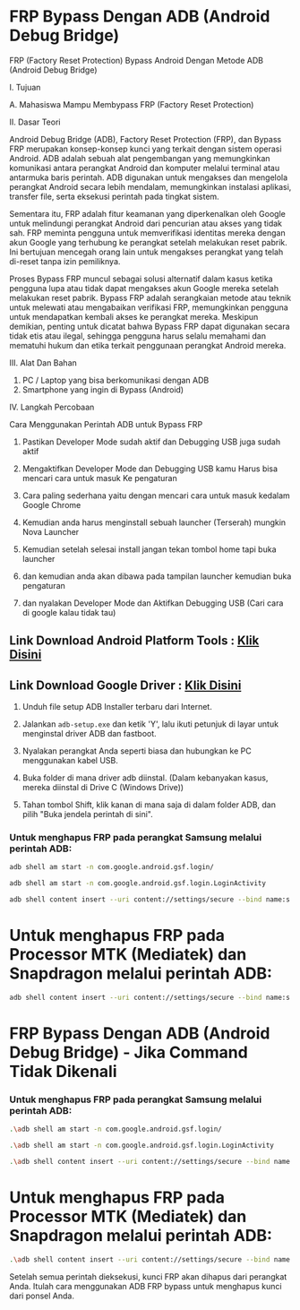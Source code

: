 # FRP Bypass Dengan ADB (Android Debug Bridge)

FRP (Factory Reset Protection) Bypass Android Dengan Metode ADB (Android Debug Bridge)

I. Tujuan

A. Mahasiswa Mampu Membypass FRP (Factory Reset Protection)

II. Dasar Teori

Android Debug Bridge (ADB), Factory Reset Protection (FRP), dan Bypass FRP merupakan konsep-konsep kunci yang terkait dengan sistem operasi Android. ADB adalah sebuah alat pengembangan yang memungkinkan komunikasi antara perangkat Android dan komputer melalui terminal atau antarmuka baris perintah. ADB digunakan untuk mengakses dan mengelola perangkat Android secara lebih mendalam, memungkinkan instalasi aplikasi, transfer file, serta eksekusi perintah pada tingkat sistem.

Sementara itu, FRP adalah fitur keamanan yang diperkenalkan oleh Google untuk melindungi perangkat Android dari pencurian atau akses yang tidak sah. FRP meminta pengguna untuk memverifikasi identitas mereka dengan akun Google yang terhubung ke perangkat setelah melakukan reset pabrik. Ini bertujuan mencegah orang lain untuk mengakses perangkat yang telah di-reset tanpa izin pemiliknya.

Proses Bypass FRP muncul sebagai solusi alternatif dalam kasus ketika pengguna lupa atau tidak dapat mengakses akun Google mereka setelah melakukan reset pabrik. Bypass FRP adalah serangkaian metode atau teknik untuk melewati atau mengabaikan verifikasi FRP, memungkinkan pengguna untuk mendapatkan kembali akses ke perangkat mereka. Meskipun demikian, penting untuk dicatat bahwa Bypass FRP dapat digunakan secara tidak etis atau ilegal, sehingga pengguna harus selalu memahami dan mematuhi hukum dan etika terkait penggunaan perangkat Android mereka. 

III. Alat Dan Bahan

1. PC / Laptop yang bisa berkomunikasi dengan ADB
2. Smartphone yang ingin di Bypass (Android)

IV. Langkah Percobaan

Cara Menggunakan Perintah ADB untuk Bypass FRP

1. Pastikan Developer Mode sudah aktif dan Debugging USB juga sudah aktif

2. Mengaktifkan Developer Mode dan Debugging USB kamu Harus bisa mencari cara untuk masuk Ke pengaturan

3. Cara paling sederhana yaitu dengan mencari cara untuk masuk kedalam Google Chrome

4. Kemudian anda harus menginstall sebuah launcher (Terserah) mungkin Nova Launcher

5. Kemudian setelah selesai install jangan tekan tombol home tapi buka launcher

6. dan kemudian anda akan dibawa pada tampilan launcher kemudian buka pengaturan

7. dan nyalakan Developer Mode dan Aktifkan Debugging USB (Cari cara di google kalau tidak tau)

## Link Download Android Platform Tools : [Klik Disini](https://developer.android.com/tools/releases/platform-tools?hl=id)
## Link Download Google Driver : [Klik Disini](https://developer.android.com/studio/run/win-usb?hl=id)
1. Unduh file setup ADB Installer terbaru dari Internet.

2. Jalankan `adb-setup.exe` dan ketik 'Y', lalu ikuti petunjuk di layar untuk menginstal driver ADB dan fastboot.

3. Nyalakan perangkat Anda seperti biasa dan hubungkan ke PC menggunakan kabel USB.

4. Buka folder di mana driver adb diinstal. (Dalam kebanyakan kasus, mereka diinstal di Drive C (Windows Drive))

5. Tahan tombol Shift, klik kanan di mana saja di dalam folder ADB, dan pilih "Buka jendela perintah di sini".

### Untuk menghapus FRP pada perangkat Samsung melalui perintah ADB:

```bash
adb shell am start -n com.google.android.gsf.login/
```
```bash
adb shell am start -n com.google.android.gsf.login.LoginActivity
```
```bash
adb shell content insert --uri content://settings/secure --bind name:s:user_setup_complete --bind value:s:1
```
# Untuk menghapus FRP pada Processor MTK (Mediatek) dan Snapdragon melalui perintah ADB:
```bash
adb shell content insert --uri content://settings/secure --bind name:s:user_setup_complete --bind value:s:1
```

# FRP Bypass Dengan ADB (Android Debug Bridge) - Jika Command Tidak Dikenali

### Untuk menghapus FRP pada perangkat Samsung melalui perintah ADB:

```bash
.\adb shell am start -n com.google.android.gsf.login/
```
```bash
.\adb shell am start -n com.google.android.gsf.login.LoginActivity
```
```bash
.\adb shell content insert --uri content://settings/secure --bind name:s:user_setup_complete --bind value:s:1
```
# Untuk menghapus FRP pada Processor MTK (Mediatek) dan Snapdragon melalui perintah ADB:
```bash
.\adb shell content insert --uri content://settings/secure --bind name:s:user_setup_complete --bind value:s:1
```


Setelah semua perintah dieksekusi, kunci FRP akan dihapus dari perangkat Anda. Itulah cara menggunakan ADB FRP bypass untuk menghapus kunci dari ponsel Anda.
